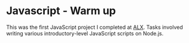 # Javascript - Warm up

This was the first JavaScript project I completed at [ALX](https://alx_africa.com). Tasks involved
writing various introductory-level JavaScript scripts on Node.js.
